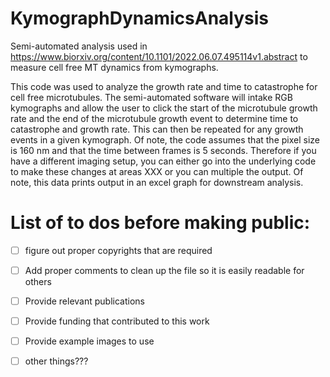 # KymographDynamicsAnalysis
Semi-automated analysis used in https://www.biorxiv.org/content/10.1101/2022.06.07.495114v1.abstract to measure cell free MT dynamics from kymographs.

This code was used to analyze the growth rate and time to catastrophe for cell free microtubules. The semi-automated software will intake RGB kymographs and allow the user to click the start of the microtubule growth rate and the end of the microtubule growth event to determine time to catastrophe and growth rate. This can then be repeated for any growth events in a given kymograph. Of note, the code assumes that the pixel size is 160 nm and that the time between frames is 5 seconds. Therefore if you have a different imaging setup, you can either go into the underlying code to make these changes at areas XXX or you can multiple the output. Of note, this data prints output in an excel graph for downstream analysis. 

# List of to dos before making public:

-[ ] figure out proper copyrights that are required

-[ ] Add proper comments to clean up the file so it is easily readable for others

-[ ] Provide relevant publications

-[ ] Provide funding that contributed to this work

-[ ] Provide example images to use

-[ ] other things???
